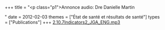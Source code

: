 +++
title = "<p class=\"p1\">Annonce audio: Dre Danielle Martin</p>"
date = 2012-02-03
themes = ["État de santé et résultats de santé"]
types = ["Publications"]
+++
[2.10.7Indicators2_JGA_ENG.mp3](/files/2.10.7Indicators2_JGA_ENG.mp3)

